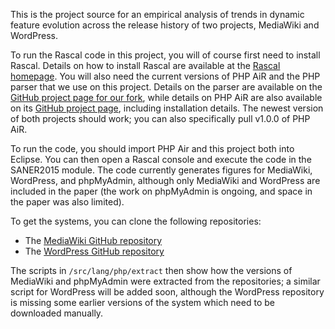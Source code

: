 This is the project source for an empirical analysis of trends in dynamic feature evolution across the release history of two projects, MediaWiki and WordPress. 

To run the Rascal code in this project, you will of course first need to install Rascal. Details on how to install Rascal are available at the [Rascal homepage](http://www.rascal-mpl.org). You will also need the current versions of PHP AiR and the PHP parser that we use on this project. Details on the parser are available on the [GitHub project page for our fork](https://github.com/cwi-swat/PHP-Parser), while details on PHP AiR are also available on its [GitHub project page](https://github.com/cwi-swat/php-analysis/), including installation details. The newest version of both projects should work; you can also specifically pull v1.0.0 of PHP AiR. 

To run the code, you should import PHP Air and this project both into Eclipse. You can then open a Rascal console and execute the code in the SANER2015 module. The code currently generates figures for MediaWiki, WordPress, and phpMyAdmin, although only MediaWiki and WordPress are included in the paper (the work on phpMyAdmin is ongoing, and space in the paper was also limited).

To get the systems, you can clone the following repositories:

* The [MediaWiki GitHub repository](https://github.com/wikimedia/mediawiki)
* The [WordPress GitHub repository](https://github.com/WordPress/WordPress/)

The scripts in `/src/lang/php/extract` then show how the versions of MediaWiki and phpMyAdmin were extracted from the repositories; a similar script for WordPress will be added soon, although the WordPress repository is missing some earlier versions of the system which need to be downloaded manually.
